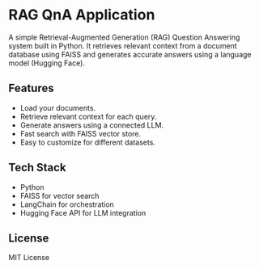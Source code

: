 # RAG QnA Application

A simple Retrieval-Augmented Generation (RAG) Question Answering system built in Python.
It retrieves relevant context from a document database using FAISS and generates accurate answers using a language model (Hugging Face).

## Features
- Load your documents.
- Retrieve relevant context for each query.
- Generate answers using a connected LLM.
- Fast search with FAISS vector store.
- Easy to customize for different datasets.

## Tech Stack
- Python
- FAISS for vector search
- LangChain for orchestration
- Hugging Face API for LLM integration




## License
MIT License
